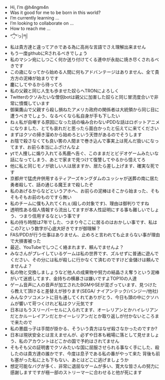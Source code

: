 - Hi, I’m @h4ngm4n
- Was it good for me to be born in this world?
- I’m currently learning ...
- I’m looking to collaborate on ...
- How to reach me ...
- ^́.̑ ̫̐̑.̑^̀っ|ཀ|
- 私は貴方達と違ってアホである為に高尚な言語でさえ理解出来ません
- もう一度githubにRされるべきでしょう
- 私のマシン宛にしつこく何か送り付けてくる連中が永劫に焼き尽くされるべきです
- この歳になってから始める人間に何もアドバンテージはありません、全て貴方方の泥棒が始まりです
- 鏖にしてやるから待ってろ
- 私の父親と同じ人生も歩ませた奴らへTRONによろしく
- Twitterのクソみたいな僧侶botは親父に加害した奴らと同じ冒涜度合いで非常に憤慨しています
- 御巣鷹山で父親すら殺し損ねたアメリカ政府の関係者は大統領から同じ目に遭うべきでしょう、なるべくなら私自身が手も下したい
- ねぇ私が自嘲する原因になった話の噛み合わないPDDな話はロボットアニメになりました、とても哀れだと思ったら面白かったと伝えてに来てください
- まずはクソの掃き溜めから始めろという天啓があるのでそうします
- お陰で殺さなくても良い筈の人間まで巻き込んで事実上は死んだ扱いになってます、お前ら本当にふざけんなよ
- ytで人捜しに煽り入れてる馬鹿へ告ぐ、このままだとビデオゲームみたいな話になってしまう、あとで家まで見つけて復讐してやるから憶えてろ
- 他に私と同じモノが欲しい人は居ますか、居たら差し上げます、確実な死です
- 京都弁で猛虎弁併用するティアーズキングダムのユッシャが送葬の南に居た勇者殺して、話の通じる魔王まで殺したぞ
- 私のあげるからなどというアホへ、お前らの泥棒はそこから始まった、そもそもそもお前のものですら無い
- 私のチームに僕も入れてくれぇ(殺しの対象です)、理由は御判りですね
- 透明性ある個人情報すら流出してますが本人性証明にする事も難しいでしょう、つまり信用するなという事です
- 私の持ち時間は7年でした、つまり今ここに居るのはおかしい事です、私はこの7という数字が心底大好きですが御理解？
- FAS/PDDが行う仕事はありません、止めろと言われても止まらない事が理由で大損害被った
- 最近、YouTubeでしつこく絡まれます、頼んでませんよ？
- みなさんがプレイしているゲームは私の世界です、ズルせずに普通に遊んでください、その分には私が殺しに行かなくて済むのですけど金儲けは頼んでませんよ？
- 私の物と交換しましょうなど他人の成果物や努力の結晶さえ奪うという泥棒がいて迷惑してます、金持ちの横暴さは嫌いですよTOP10の人達
- ゲーム音声に人の音声が加工されたBGMやSEが混ざっています、見つけたら教えて頂けると差替えが捗ります(SEGA/
ナイアンテック/バンジー/他社)
- みんなクソコメントに目も通してくれてありがとう、今日も頭の中にクソハムが響いて苛つくけれど私はクソ元気です
- 日本はもうスリーパーセルに入られてます、オーレリアンとかハイレリアンだとかルーレイアンだとかイーレリアンだとか取り返しが付かないところまで来たので
- 私の悪戯っ子は手間が掛かる、そういう貴方はなぜ殺さなかったのですか?
- 日本は現状安全とは言えませんが、必ずや日本も戦場に落として見せましょう、私のアカウントはどこかの国で予約はされてません
- そもそも父の証明書でクソみたいな国に屈服させられる事なく手にした、殺したのは貴方達の誰かです、今度は息子である私の番がやって来た
背後も前も塞がった私に上も下もない、あとはどこに逃げましょうか
- 想定可能なバグが多く、非常に退屈なゲームが多い、寛大な皆さんの努力に感謝しますですが極一部のストリーマーに合わせると他が死にます



<!---
h4ngm4n/h4ngm4n is a low level repository because its `README.md` (this file) appears on your GitHub profile.
You can click the Preview link to take a look at your changes.
--->
